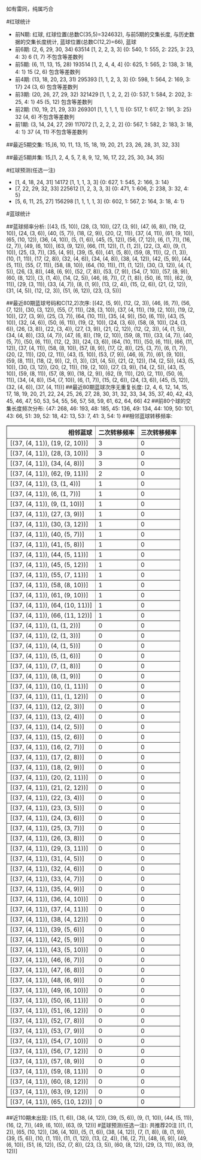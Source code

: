 <!-- 
.. title: 大乐透16031期(2016-03-19)数据分析报告
.. slug: dlott-16031-2016-03-19-report
.. date: 2016-03-20 08:00:00 UTC+08:00
.. tags: Lottery
.. link: 
.. description: 
.. type: text
-->

如有雷同，纯属巧合

<!-- TEASER_END-->

#红球统计

- 前N期: 红球, 红球位置(总数C(35,5)=324632), 与前5期的交集长度, 与历史数据的交集长度统计, 蓝球位置(总数C(12,2)=66), 蓝球
- 前6期: (2, 6, 29, 30, 34) 63514 [1, 2, 2, 3, 3] {0: 540, 1: 555, 2: 225, 3: 23, 4: 3} 6 (1, 7) 不包含等差数列
- 前5期: (6, 11, 13, 15, 28) 193514 [1, 2, 4, 4, 4] {0: 625, 1: 565, 2: 138, 3: 18, 4: 1} 15 (2, 6) 包含等差数列
- 前4期: (13, 18, 20, 23, 31) 295393 [1, 1, 2, 3, 3] {0: 598, 1: 564, 2: 169, 3: 17} 24 (3, 6) 包含等差数列
- 前3期: (20, 26, 27, 29, 32) 321429 [1, 1, 2, 2, 2] {0: 537, 1: 584, 2: 202, 3: 25, 4: 1} 45 (5, 12) 包含等差数列
- 前2期: (10, 19, 21, 29, 33) 269301 [1, 1, 1, 1, 1] {0: 517, 1: 617, 2: 191, 3: 25} 32 (4, 6) 不包含等差数列
- 前1期: (3, 14, 24, 27, 29) 117072 [1, 2, 2, 2, 2] {0: 567, 1: 582, 2: 183, 3: 18, 4: 1} 37 (4, 11) 不包含等差数列

##最近5期交集:
15,[6, 10, 11, 13, 15, 18, 19, 20, 21, 23, 26, 28, 31, 32, 33]

##最近5期并集:
15,[1, 2, 4, 5, 7, 8, 9, 12, 16, 17, 22, 25, 30, 34, 35]

#红球预测(任选一注)

- [1, 4, 18, 24, 31] 14172 [1, 1, 1, 3, 3] {0: 627, 1: 545, 2: 166, 3: 14}
- [7, 22, 29, 32, 33] 225612 [1, 2, 3, 3, 3] {0: 471, 1: 606, 2: 238, 3: 32, 4: 5}
- [5, 6, 11, 25, 27] 156298 [1, 1, 1, 1, 3] {0: 602, 1: 567, 2: 164, 3: 18, 4: 1}

#蓝球统计

##蓝球频率分析:
[(43, (5, 10)), (28, (3, 10)), (27, (3, 9)), (47, (6, 8)), (19, (2, 10)), (24, (3, 6)), (40, (5, 7)), (18, (2, 9)), (20, (2, 11)), (37, (4, 11)), (61, (9, 10)), (65, (10, 12)), (36, (4, 10)), (5, (1, 6)), (45, (5, 12)), (56, (7, 12)), (6, (1, 7)), (16, (2, 7)), (49, (6, 10)), (63, (9, 12)), (66, (11, 12)), (1, (1, 2)), (22, (3, 4)), (9, (1, 10)), (25, (3, 7)), (35, (4, 9)), (39, (5, 6)), (41, (5, 8)), (59, (8, 11)), (2, (1, 3)), (10, (1, 11)), (17, (2, 8)), (32, (4, 6)), (34, (4, 8)), (38, (4, 12)), (42, (5, 9)), (44, (5, 11)), (55, (7, 11)), (58, (8, 10)), (64, (10, 11)), (11, (1, 12)), (30, (3, 12)), (4, (1, 5)), (26, (3, 8)), (48, (6, 9)), (52, (7, 8)), (53, (7, 9)), (54, (7, 10)), (57, (8, 9)), (60, (8, 12)), (3, (1, 4)), (14, (2, 5)), (46, (6, 7)), (7, (1, 8)), (50, (6, 11)), (62, (9, 11)), (29, (3, 11)), (33, (4, 7)), (8, (1, 9)), (13, (2, 4)), (15, (2, 6)), (21, (2, 12)), (31, (4, 5)), (12, (2, 3)), (51, (6, 12)), (23, (3, 5))]

##最近80期蓝球号码和C(12,2)次序:
 [(42, (5, 9)), (12, (2, 3)), (46, (6, 7)), (56, (7, 12)), (30, (3, 12)), (55, (7, 11)), (28, (3, 10)), (37, (4, 11)), (19, (2, 10)), (19, (2, 10)), (27, (3, 9)), (25, (3, 7)), (64, (10, 11)), (35, (4, 9)), (50, (6, 11)), (43, (5, 10)), (32, (4, 6)), (50, (6, 11)), (19, (2, 10)), (24, (3, 6)), (58, (8, 10)), (24, (3, 6)), (26, (3, 8)), (22, (3, 4)), (27, (3, 9)), (21, (2, 12)), (12, (2, 3)), (4, (1, 5)), (34, (4, 8)), (33, (4, 7)), (47, (6, 8)), (19, (2, 10)), (59, (8, 11)), (33, (4, 7)), (40, (5, 7)), (50, (6, 11)), (12, (2, 3)), (24, (3, 6)), (64, (10, 11)), (50, (6, 11)), (66, (11, 12)), (37, (4, 11)), (58, (8, 10)), (57, (8, 9)), (17, (2, 8)), (25, (3, 7)), (6, (1, 7)), (20, (2, 11)), (20, (2, 11)), (43, (5, 10)), (53, (7, 9)), (46, (6, 7)), (61, (9, 10)), (59, (8, 11)), (18, (2, 9)), (2, (1, 3)), (31, (4, 5)), (21, (2, 12)), (14, (2, 5)), (43, (5, 10)), (30, (3, 12)), (20, (2, 11)), (19, (2, 10)), (27, (3, 9)), (14, (2, 5)), (43, (5, 10)), (59, (8, 11)), (57, (8, 9)), (18, (2, 9)), (62, (9, 11)), (20, (2, 11)), (50, (6, 11)), (34, (4, 8)), (54, (7, 10)), (6, (1, 7)), (15, (2, 6)), (24, (3, 6)), (45, (5, 12)), (32, (4, 6)), (37, (4, 11))]
##最近80期蓝球次序无重复长度:
 [2, 4, 6, 12, 14, 15, 17, 18, 19, 20, 21, 22, 24, 25, 26, 27, 28, 30, 31, 32, 33, 34, 35, 37, 40, 42, 43, 45, 46, 47, 50, 53, 54, 55, 56, 57, 58, 59, 61, 62, 64, 66] 42
##前80个球的交集长度频次分布:
{47: 268, 46: 193, 48: 185, 45: 136, 49: 134, 44: 109, 50: 101, 43: 66, 51: 39, 52: 18, 42: 13, 53: 7, 41: 3, 54: 1}
##相邻蓝球转移频率:
 <table border="1" class="table table-striped dataframe">
  <thead>
    <tr style="text-align: right;">
      <th>相邻蓝球</th>
      <th>二次转移频率</th>
      <th>三次转移频率</th>
    </tr>
  </thead>
  <tbody>
    <tr>
      <td>[(37, (4, 11)), (19, (2, 10))]</td>
      <td>3</td>
      <td>0</td>
    </tr>
    <tr>
      <td>[(37, (4, 11)), (28, (3, 10))]</td>
      <td>3</td>
      <td>0</td>
    </tr>
    <tr>
      <td>[(37, (4, 11)), (34, (4, 8))]</td>
      <td>3</td>
      <td>0</td>
    </tr>
    <tr>
      <td>[(37, (4, 11)), (62, (9, 11))]</td>
      <td>2</td>
      <td>0</td>
    </tr>
    <tr>
      <td>[(37, (4, 11)), (3, (1, 4))]</td>
      <td>1</td>
      <td>0</td>
    </tr>
    <tr>
      <td>[(37, (4, 11)), (6, (1, 7))]</td>
      <td>1</td>
      <td>0</td>
    </tr>
    <tr>
      <td>[(37, (4, 11)), (9, (1, 10))]</td>
      <td>1</td>
      <td>0</td>
    </tr>
    <tr>
      <td>[(37, (4, 11)), (27, (3, 9))]</td>
      <td>1</td>
      <td>0</td>
    </tr>
    <tr>
      <td>[(37, (4, 11)), (30, (3, 12))]</td>
      <td>1</td>
      <td>0</td>
    </tr>
    <tr>
      <td>[(37, (4, 11)), (40, (5, 7))]</td>
      <td>1</td>
      <td>0</td>
    </tr>
    <tr>
      <td>[(37, (4, 11)), (41, (5, 8))]</td>
      <td>1</td>
      <td>0</td>
    </tr>
    <tr>
      <td>[(37, (4, 11)), (44, (5, 11))]</td>
      <td>1</td>
      <td>0</td>
    </tr>
    <tr>
      <td>[(37, (4, 11)), (45, (5, 12))]</td>
      <td>1</td>
      <td>0</td>
    </tr>
    <tr>
      <td>[(37, (4, 11)), (55, (7, 11))]</td>
      <td>1</td>
      <td>0</td>
    </tr>
    <tr>
      <td>[(37, (4, 11)), (58, (8, 10))]</td>
      <td>1</td>
      <td>0</td>
    </tr>
    <tr>
      <td>[(37, (4, 11)), (61, (9, 10))]</td>
      <td>1</td>
      <td>0</td>
    </tr>
    <tr>
      <td>[(37, (4, 11)), (64, (10, 11))]</td>
      <td>1</td>
      <td>0</td>
    </tr>
    <tr>
      <td>[(37, (4, 11)), (66, (11, 12))]</td>
      <td>1</td>
      <td>0</td>
    </tr>
    <tr>
      <td>[(37, (4, 11)), (1, (1, 2))]</td>
      <td>0</td>
      <td>0</td>
    </tr>
    <tr>
      <td>[(37, (4, 11)), (2, (1, 3))]</td>
      <td>0</td>
      <td>0</td>
    </tr>
    <tr>
      <td>[(37, (4, 11)), (4, (1, 5))]</td>
      <td>0</td>
      <td>0</td>
    </tr>
    <tr>
      <td>[(37, (4, 11)), (5, (1, 6))]</td>
      <td>0</td>
      <td>0</td>
    </tr>
    <tr>
      <td>[(37, (4, 11)), (7, (1, 8))]</td>
      <td>0</td>
      <td>0</td>
    </tr>
    <tr>
      <td>[(37, (4, 11)), (8, (1, 9))]</td>
      <td>0</td>
      <td>0</td>
    </tr>
    <tr>
      <td>[(37, (4, 11)), (10, (1, 11))]</td>
      <td>0</td>
      <td>0</td>
    </tr>
    <tr>
      <td>[(37, (4, 11)), (11, (1, 12))]</td>
      <td>0</td>
      <td>0</td>
    </tr>
    <tr>
      <td>[(37, (4, 11)), (12, (2, 3))]</td>
      <td>0</td>
      <td>0</td>
    </tr>
    <tr>
      <td>[(37, (4, 11)), (13, (2, 4))]</td>
      <td>0</td>
      <td>0</td>
    </tr>
    <tr>
      <td>[(37, (4, 11)), (14, (2, 5))]</td>
      <td>0</td>
      <td>0</td>
    </tr>
    <tr>
      <td>[(37, (4, 11)), (15, (2, 6))]</td>
      <td>0</td>
      <td>0</td>
    </tr>
    <tr>
      <td>[(37, (4, 11)), (16, (2, 7))]</td>
      <td>0</td>
      <td>0</td>
    </tr>
    <tr>
      <td>[(37, (4, 11)), (17, (2, 8))]</td>
      <td>0</td>
      <td>0</td>
    </tr>
    <tr>
      <td>[(37, (4, 11)), (18, (2, 9))]</td>
      <td>0</td>
      <td>0</td>
    </tr>
    <tr>
      <td>[(37, (4, 11)), (20, (2, 11))]</td>
      <td>0</td>
      <td>0</td>
    </tr>
    <tr>
      <td>[(37, (4, 11)), (21, (2, 12))]</td>
      <td>0</td>
      <td>0</td>
    </tr>
    <tr>
      <td>[(37, (4, 11)), (22, (3, 4))]</td>
      <td>0</td>
      <td>0</td>
    </tr>
    <tr>
      <td>[(37, (4, 11)), (23, (3, 5))]</td>
      <td>0</td>
      <td>0</td>
    </tr>
    <tr>
      <td>[(37, (4, 11)), (24, (3, 6))]</td>
      <td>0</td>
      <td>0</td>
    </tr>
    <tr>
      <td>[(37, (4, 11)), (25, (3, 7))]</td>
      <td>0</td>
      <td>0</td>
    </tr>
    <tr>
      <td>[(37, (4, 11)), (26, (3, 8))]</td>
      <td>0</td>
      <td>0</td>
    </tr>
    <tr>
      <td>[(37, (4, 11)), (29, (3, 11))]</td>
      <td>0</td>
      <td>0</td>
    </tr>
    <tr>
      <td>[(37, (4, 11)), (31, (4, 5))]</td>
      <td>0</td>
      <td>0</td>
    </tr>
    <tr>
      <td>[(37, (4, 11)), (32, (4, 6))]</td>
      <td>0</td>
      <td>0</td>
    </tr>
    <tr>
      <td>[(37, (4, 11)), (33, (4, 7))]</td>
      <td>0</td>
      <td>0</td>
    </tr>
    <tr>
      <td>[(37, (4, 11)), (35, (4, 9))]</td>
      <td>0</td>
      <td>0</td>
    </tr>
    <tr>
      <td>[(37, (4, 11)), (36, (4, 10))]</td>
      <td>0</td>
      <td>0</td>
    </tr>
    <tr>
      <td>[(37, (4, 11)), (37, (4, 11))]</td>
      <td>0</td>
      <td>0</td>
    </tr>
    <tr>
      <td>[(37, (4, 11)), (38, (4, 12))]</td>
      <td>0</td>
      <td>0</td>
    </tr>
    <tr>
      <td>[(37, (4, 11)), (39, (5, 6))]</td>
      <td>0</td>
      <td>0</td>
    </tr>
    <tr>
      <td>[(37, (4, 11)), (42, (5, 9))]</td>
      <td>0</td>
      <td>0</td>
    </tr>
    <tr>
      <td>[(37, (4, 11)), (43, (5, 10))]</td>
      <td>0</td>
      <td>0</td>
    </tr>
    <tr>
      <td>[(37, (4, 11)), (46, (6, 7))]</td>
      <td>0</td>
      <td>0</td>
    </tr>
    <tr>
      <td>[(37, (4, 11)), (47, (6, 8))]</td>
      <td>0</td>
      <td>0</td>
    </tr>
    <tr>
      <td>[(37, (4, 11)), (48, (6, 9))]</td>
      <td>0</td>
      <td>0</td>
    </tr>
    <tr>
      <td>[(37, (4, 11)), (49, (6, 10))]</td>
      <td>0</td>
      <td>0</td>
    </tr>
    <tr>
      <td>[(37, (4, 11)), (50, (6, 11))]</td>
      <td>0</td>
      <td>0</td>
    </tr>
    <tr>
      <td>[(37, (4, 11)), (51, (6, 12))]</td>
      <td>0</td>
      <td>0</td>
    </tr>
    <tr>
      <td>[(37, (4, 11)), (52, (7, 8))]</td>
      <td>0</td>
      <td>0</td>
    </tr>
    <tr>
      <td>[(37, (4, 11)), (53, (7, 9))]</td>
      <td>0</td>
      <td>0</td>
    </tr>
    <tr>
      <td>[(37, (4, 11)), (54, (7, 10))]</td>
      <td>0</td>
      <td>0</td>
    </tr>
    <tr>
      <td>[(37, (4, 11)), (56, (7, 12))]</td>
      <td>0</td>
      <td>0</td>
    </tr>
    <tr>
      <td>[(37, (4, 11)), (57, (8, 9))]</td>
      <td>0</td>
      <td>0</td>
    </tr>
    <tr>
      <td>[(37, (4, 11)), (59, (8, 11))]</td>
      <td>0</td>
      <td>0</td>
    </tr>
    <tr>
      <td>[(37, (4, 11)), (60, (8, 12))]</td>
      <td>0</td>
      <td>0</td>
    </tr>
    <tr>
      <td>[(37, (4, 11)), (63, (9, 12))]</td>
      <td>0</td>
      <td>0</td>
    </tr>
    <tr>
      <td>[(37, (4, 11)), (65, (10, 12))]</td>
      <td>0</td>
      <td>0</td>
    </tr>
  </tbody>
</table>
##近110期未出现:
 [(5, (1, 6)), (38, (4, 12)), (39, (5, 6)), (9, (1, 10)), (44, (5, 11)), (16, (2, 7)), (49, (6, 10)), (63, (9, 12))]
#蓝球预测(任选一注):
共推荐20注
 [(1, (1, 2)), (65, (10, 12)), (36, (4, 10)), (5, (1, 6)), (38, (4, 12)), (7, (1, 8)), (8, (1, 9)), (39, (5, 6)), (10, (1, 11)), (11, (1, 12)), (13, (2, 4)), (16, (2, 7)), (48, (6, 9)), (49, (6, 10)), (51, (6, 12)), (52, (7, 8)), (23, (3, 5)), (60, (8, 12)), (29, (3, 11)), (63, (9, 12))]

